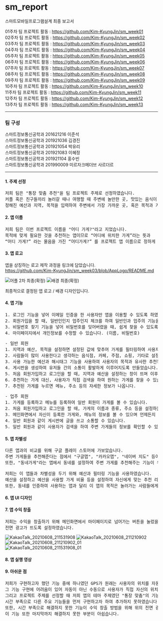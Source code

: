 # sm_report
스마트모바일프로그램설계 최종 보고서

01주차 팀 프로젝트 활동 : https://github.com/Kim-KyungJin/sm_week01   
02주차 팀 프로젝트 활동 : https://github.com/Kim-KyungJin/sm_week02   
03주차 팀 프로젝트 활동 : https://github.com/Kim-KyungJin/sm_week03   
04주차 팀 프로젝트 활동 : https://github.com/Kim-KyungJin/sm_week04   
05주차 팀 프로젝트 활동 : https://github.com/Kim-KyungJin/sm_week05   
06주차 팀 프로젝트 활동 : https://github.com/Kim-KyungJin/sm_week06   
07주차 팀 프로젝트 활동 : https://github.com/Kim-KyungJin/sm_week07   
08주차 팀 프로젝트 활동 : https://github.com/Kim-KyungJin/sm_week08   
09주차 팀 프로젝트 활동 : https://github.com/Kim-KyungJin/sm_week09   
10주차 팀 프로젝트 활동 : https://github.com/Kim-KyungJin/sm_week10   
11주차 팀 프로젝트 활동 : https://github.com/Kim-KyungJin/sm_week11   
12주차 팀 프로젝트 활동 : https://github.com/Kim-KyungJin/sm_week12   
13주차 팀 프로젝트 활동 : https://github.com/Kim-KyungJin/sm_week13   

***

### 팀 구성   
스마트정보통신공학과 201621216 이준석   
스마트정보통신공학과 201921036 김경진   
스마트정보통신공학과 201921054 박유리   
스마트정보통신공학과 201921083 이혜정   
스마트정보통신공학과 201921104 홍수빈    
스마트정보통신공학과 201990009 미르자크메더브 사르더르    

***

#### 1. 주제 선정   
<pre>
저희 팀은 "통장 맞춤 추천"을 팀 프로젝트 주제로 선정하였습니다.
커플 혹은 친구들끼리 놀러갈 때나 여행할 때 주변에 놀만한 곳, 맛있는 음식이 있는 곳을 찾기 힘들 때를 대비하여
정해진 예산과 지역, 목적을 입력하여 주변에서 가장 가까운 곳, 혹은 목적과 가장 유사한 곳을 추천해주는 앱입니다.
</pre>

#### 2. 앱 이름   
<pre>
저희 팀은 이번 프로젝트 이름을 "어디 가게?"라고 지었습니다.
목적에 맞게 필요한 것을 추천하는 앱이므로 “어디에 위치한 가게”라는 뜻과
“어디 가게?” 라는 물음을 가진 “어디가게?” 를 프로젝트 앱 이름으로 정하게 되었습니다.
</pre>

#### 3. 앱 로고   
앱을 상징하는 로고 제작 과정을 링크에 담았습니다.   
https://github.com/Kim-KyungJin/sm_week03/blob/AppLogo/README.md  
    
![어플 2차 최종(확정)](https://user-images.githubusercontent.com/57963888/111958828-0e081080-8b31-11eb-92ba-2386b7edae8f.png)
![배경 최종(확정)](https://user-images.githubusercontent.com/57963888/111959121-63dcb880-8b31-11eb-85d9-a2c3607e9139.png)   

최종적으로 결정된 앱 로고 / 배경 디자인입니다.   

#### 4. 앱 기능   
<pre>
1. 로그인 기능을 넣어 이메일 인증을 한 사용자만 앱을 이용할 수 있도록 하였습니다.
2. 회원가입을 할 때, 일반인인지 업주인지 체크를 하여 일반인과 업주의 기능을 다르게 설정하였습니다.
3. 비밀번호 찾기 기능을 넣어 비밀번호를 잊어버렸을 때, 쉽게 찾을 수 있도록 설정하였습니다.
4. 마이페이지에서 개인정보를 수정할 수 있습니다. (이름, 비밀번호)
</pre>
<pre>
- 일반 회원
1. 지역과 예산, 목적을 설정하면 설정된 값에 맞추어 가게를 필터링하여 사용자가 원하는 목적에 맞는 가게들을 추천합니다.
2. 사람들이 많이 사용한다고 생각하는 음식점, 카페, 주점, 쇼핑, 기타로 설정했으며 이후에 더 추가될수도 있습니다.
3. 사용 가능한 예산과 해시태그 기능을 사용하여 사용자의 목적과 유사한 추천목록을 제공합니다.
4. 게시판을 생성하여 유저들 간의 소통이 활발하게 이루어지도록 만들었습니다. (ex. 맛집 추천, 영화 리뷰, 같이 밥 먹을 사람 구하기 등)
5. 처음 회원가입하고 로그인을 할 때, 지역과 예산을 설정하는 창이 뜨며 이후에는 마이페이지에서 설정을 변경할 수 있습니다.
6. 추천하는 가게 대신, 사용자가 직접 검색을 하여 원하는 가게를 찾을 수 있습니다.
7. 추천된 가게를 누르면 메뉴, 주소 등의 자세한 정보가 나옵니다.
</pre>
<pre>
- 업주 회원
1. 가게를 등록하고 메뉴를 등록하여 일반 회원이 가게를 볼 수 있습니다.
2. 처음 회원가입하고 로그인을 할 때, 가게의 이름과 종류, 주소 등을 설정하는 창이 뜨며 이후에는 마이페이지에서 설정을 변경할 수 있습니다.
3. 메인화면에서 자신이 등록한 가게와, 메뉴의 정보를 볼 수 있으며 언제든지 수정이 가능합니다.
4. 일반 회원과 같이 게시판에 글을 쓰고 소통할 수 있습니다.
5. 일반 회원과 같이 사용자가 검색을 하여 주변 가게들의 정보를 확인할 수 있습니다.
</pre>

#### 5. 앱 차별성   
<pre>
다른 앱과의 비교를 위해 구글 플레이 스토어에 가보았습니다.
주변 가게들을 추천해준다는 점에서 "구글맵", "카카오맵", "네이버 지도" 등이 유사했습니다.
또한, "동네가게"라는 앱에서 동네를 설정하여 주변 가게를 추천해주는 기능이 유사했습니다.

저희는 이 앱들과 차별성을 두기 위해 예산과 필터링 기능을 사용하였습니다.
예산을 설정하고 예산을 사용할 가게 비율 등을 설정하여 자신에게 맞는 추천 리스트가 뜨도록 설정했다는 점에서 다른 앱과의 차별성을 두었습니다.
또한, 동네를 인증하여 사용하는 앱과 달리 이 앱의 목적은 놀러가는 사람들에게 집중된 기능이므로 동네를 인증하지 않고도 미리 그 지역 주변의 가게들을 둘러볼 수 있습니다.
</pre>

#### 6. 앱 UI 디자인   


#### 7. 앱 수익 창출   
<pre>
저희는 수익을 창출하기 위해 메인화면에서 마이페이지로 넘어가는 버튼을 눌렀을 때,
전면 광고가 뜨도록 설정하였습니다.
</pre>
![KakaoTalk_20210608_211531908](https://user-images.githubusercontent.com/57963888/121183228-d17dc280-c89e-11eb-9023-bfb9cd4c48a9.png)
![KakaoTalk_20210608_211210902](https://user-images.githubusercontent.com/57963888/121182860-74820c80-c89e-11eb-9471-c4d4807ed082.png)
![KakaoTalk_20210608_211210902_01](https://user-images.githubusercontent.com/57963888/121182870-75b33980-c89e-11eb-98c6-b29708db9196.png)
![KakaoTalk_20210608_211531908_01](https://user-images.githubusercontent.com/57963888/121183231-d2aeef80-c89e-11eb-9215-2f19088fa0e5.png)   


#### 8. 앱 실행 영상   


#### 9. 아쉬운 점   
<pre>
저희가 구현하고자 했던 기능 중에 하나였던 GPS가 원래는 사용자의 위치를 자동적으로 받아와 그 지역 주변의 가게를 서치해주는 기능이였데,
그 기능 구현에 어려움이 있어 자동이 아닌 수동으로 사용자가 직접 자신의 위치를 spinner로 불러와 그 지역 근처의 가게들을 제공해주는 기능으로 변경하였습니다.
그리고 프로젝트 주제를 선정할 때 저희 앱의 테마 주제였던 "통장 맞춤"의 기능을 구현하기 위해 은행 어플과 연동을 시키고자 하였으나
시간 부족으로 다른 주요 기능들을 먼저 구현하고자 하여 추가하지 못하였습니다. 
또한, 시간 부족으로 해결하지 못한 기능이 수익 창출 방법을 위해 위의 전면 광고 뿐만 아니라 앱 내 결제 방식으로 수익을 창출하려고 하였으나
이 기능 또한 마지막까지 해결하지 못한 부분이 아쉽습니다.
</pre>
